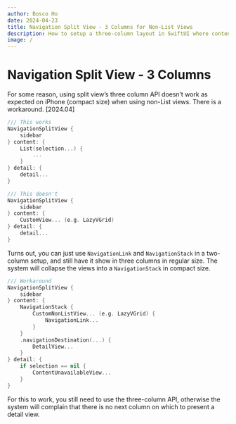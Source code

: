 ```yaml
---
author: Bosco Ho
date: 2024-04-23
title: Navigation Split View - 3 Columns for Non-List Views
description: How to setup a three-column layout in SwiftUI where content is a non-List view.
image: /
---
```


# Navigation Split View - 3 Columns

For some reason, using split view’s three column API doesn’t work as expected on iPhone (compact size) when using non-List views. There is a workaround. [2024.04]

```swift
/// This works
NavigationSplitView {
    sidebar
} content: {
    List(selection...) {
        ...
    }
} detail: {
    detail...
}

/// This doesn't
NavigationSplitView {
    sidebar
} content: {
    CustomView... (e.g. LazyVGrid)
} detail: {
    detail...
}
```

Turns out, you can just use `NavigationLink` and `NavigationStack` in a two-column setup, and still have it show in three columns in regular size. The system will collapse the views into a `NavigationStack` in compact size.

```swift
/// Workaround
NavigationSplitView {
    sidebar
} content: {
    NavigationStack {
        CustomNonListView... (e.g. LazyVGrid) {
            NavigationLink...
        }
    }
    .navigationDestination(...) {
        DetailView...
    }
} detail: {
    if selection == nil {
        ContentUnavailableView...
    }
}
```

For this to work, you still need to use the three-column API, otherwise the system will complain that there is no next column on which to present a detail view.